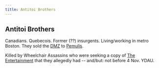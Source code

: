 ```yaml
---
title: Antitoi Brothers
---
```


Antitoi Brothers
----------------

Canadians. Quebecois. Former (??) insurgents. Living/working in metro Boston.
They sold the [DMZ](/misc/DMZ) to [Pemulis](/characters/Pemulis).

Killed by Wheelchair Assassins who were seeking a copy of
[The Entertainment](/misc/The_Entertainment) that they allegedly had -- and/but:
not before 4 Nov. YDAU.